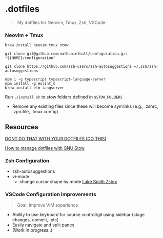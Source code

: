 # .dotfiles
> My dotfiles for Neovim, Tmux, Zsh, VSCode

### Neovim + Tmux
```
brew install neovim tmux stow
```

```
git clone git@github.com:nathanielhall/configuration.git "${HOME}/configuration"
```

```
git clone https://github.com/zsh-users/zsh-autosuggestions ~/.zsh/zsh-autosuggestions
```

```
npm i -g typescript typescript-language-server
npm install -g eslint_d
brew install efm-langserver
```

Run `./install.sh` to stow folders defined in `$STOW_FOLDERS`
- Remove any existing files since these will become symlinks (e.g., .zshrc, .zprofile, .tmux.config)


## Resources
[DONT DO THAT WITH YOUR DOTFILES (DO THIS)](https://youtu.be/tkUllCAGs3c)

[How to manage dotfiles with GNU Stow](https://www.kabisa.nl/tech/how-to-manage-dotfiles-with-gnu-stow/)

### Zsh Configuration
- zsh-autosuggestions
- vi-mode 
  - change cursor shape by mode [Luke Smith Zshrc](https://gist.github.com/LukeSmithxyz/e62f26e55ea8b0ed41a65912fbebbe52)


### VSCode Configuration Improvements
> Goal: improve VIM experience 
- Ability to use keyboard for source control/git using sidebar (stage changes, commit, .etc)
- Easily navigate and split panes
- (Work in progress..)
